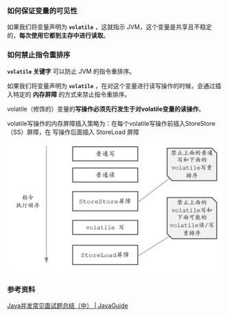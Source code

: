 ### 如何保证变量的可见性

如果我们将变量声明为 **`volatile`** ，这就指示 JVM，这个变量是共享且不稳定的，**每次使用它都到主存中进行读取**。





### 如何禁止指令重排序

**`volatile` 关键字** 可以防止 JVM 的指令重排序。

 如果我们将变量声明为 **`volatile`** ，在对这个变量进行读写操作的时候，会通过插入特定的 **内存屏障** 的方式来禁止指令重排序。

volatile（修饰的）变量的**写操作必须先行发生于对volatile变量的读操作**。



volatile写操作的内存屏障插入策略为：在每个volatile写操作前插入StoreStore（SS）屏障，在 写操作后面插入 StoreLoad 屏障

![image-20240829190721415](images/image-20240829190721415.png)



### 参考资料

[Java并发常见面试题总结（中） | JavaGuide](https://javaguide.cn/java/concurrent/java-concurrent-questions-02.html#如何保证变量的可见性)